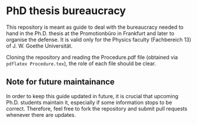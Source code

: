 PhD thesis bureaucracy
======================

This repository is meant as guide to deal with the bureaucracy
needed to hand in the Ph.D. thesis at the Promotionbüro in Frankfurt
and later to organise the defense.
It is valid only for the Physics faculty (Fachbereich 13)
of J. W. Goethe Universität.

Cloning the repository and reading the Procedure.pdf file (obtained
via `pdflatex Procedure.tex`), the role of each file should be clear.

Note for future maintainance
----------------------------

In order to keep this guide updated in future, it is crucial that upcoming
Ph.D. students maintain it, especially if some information stops to be
correct. Therefore, feel free to fork the repository and submit pull requests
whenever there are updates.

